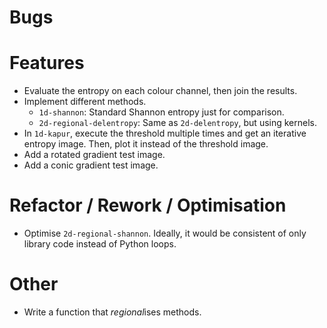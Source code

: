 # Bugs

# Features
- Evaluate the entropy on each colour channel, then join the results.
- Implement different methods.
  - `1d-shannon`: Standard Shannon entropy just for comparison.
  - `2d-regional-delentropy`: Same as `2d-delentropy`, but using kernels.
- In `1d-kapur`, execute the threshold multiple times and get an iterative entropy image. Then, plot it instead of the threshold image.
- Add a rotated gradient test image.
- Add a conic gradient test image.

# Refactor / Rework / Optimisation
- Optimise `2d-regional-shannon`. Ideally, it would be consistent of only library code instead of Python loops.

# Other
- Write a function that *regional*ises methods.
